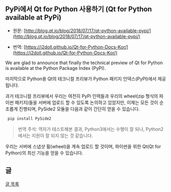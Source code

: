 ## PyPi에서 Qt for Python 사용하기 (Qt for Python available at PyPi)

- 원문:  [http://blog.qt.io/blog/2018/07/17/qt-python-available-pypi/](http://blog.qt.io/blog/2018/07/17/qt-python-available-pypi/)

- 번역:  [https://j2doll.github.io/Qt-for-Python-Docs-Kor/](https://j2doll.github.io/Qt-for-Python-Docs-Kor/)

We are glad to announce that finally the technical preview of Qt for Python is available at the Python Package Index (PyPI).

마지막으로 Python용 Qt의 테크니컬 프리뷰가 Python 패키지 인덱스(PyPI)에서 제공됩니다.

과거 테크니컬 프리뷰에서 우리는 여전히 PyPi 인력들과 우리의 wheel(zip 형식의 파이썬 패키지)들을 서버에 업로드 할 수 있도록 논의하고 있었지만, 이제는 모든 것이 순조롭게 진행되며, PySide2 모듈을 다음과 같이 간단히 얻을 수 있습니다.

```sh
 pip install PySide2
```

> 번역 주석: 역자가 테스트해본 결과, Python3에서는 수행이 잘 되나, Python2에서는 지원이 잘 되지 않는 것 같습니다.

우리는 서버에 스냅샷 휠(wheel)을 계속 업로드 할 것이며, 파이썬을 위한 Qt(Qt for Python)의 최신 기능을 얻을 수 있습니다.

## 글

[글 목록](README.md)
